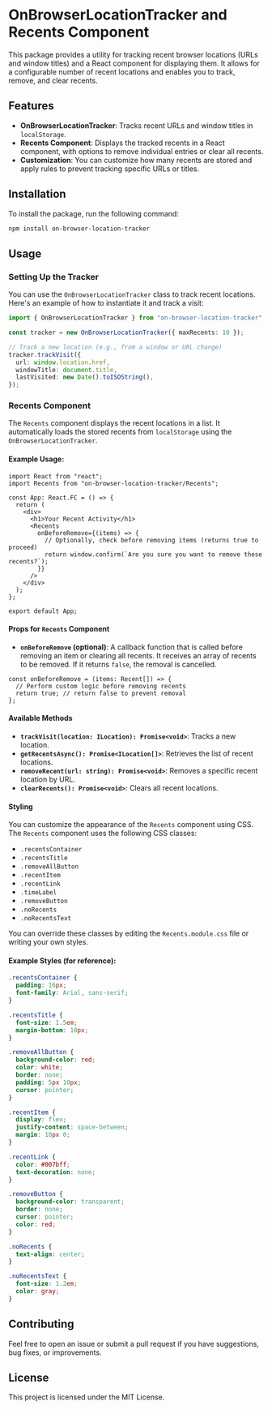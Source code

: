 
# OnBrowserLocationTracker and Recents Component

This package provides a utility for tracking recent browser locations (URLs and window titles) and a React component for displaying them. It allows for a configurable number of recent locations and enables you to track, remove, and clear recents.

## Features

- **OnBrowserLocationTracker**: Tracks recent URLs and window titles in `localStorage`.
- **Recents Component**: Displays the tracked recents in a React component, with options to remove individual entries or clear all recents.
- **Customization**: You can customize how many recents are stored and apply rules to prevent tracking specific URLs or titles.

## Installation

To install the package, run the following command:

```bash
npm install on-browser-location-tracker
```

## Usage

### Setting Up the Tracker

You can use the `OnBrowserLocationTracker` class to track recent locations. Here's an example of how to instantiate it and track a visit:

```ts
import { OnBrowserLocationTracker } from "on-browser-location-tracker";

const tracker = new OnBrowserLocationTracker({ maxRecents: 10 });

// Track a new location (e.g., from a window or URL change)
tracker.trackVisit({
  url: window.location.href,
  windowTitle: document.title,
  lastVisited: new Date().toISOString(),
});
```

### Recents Component

The `Recents` component displays the recent locations in a list. It automatically loads the stored recents from `localStorage` using the `OnBrowserLocationTracker`.

#### Example Usage:

```tsx
import React from "react";
import Recents from "on-browser-location-tracker/Recents";

const App: React.FC = () => {
  return (
    <div>
      <h1>Your Recent Activity</h1>
      <Recents
        onBeforeRemove={(items) => {
          // Optionally, check before removing items (returns true to proceed)
          return window.confirm(`Are you sure you want to remove these recents?`);
        }}
      />
    </div>
  );
};

export default App;
```

#### Props for `Recents` Component

- **`onBeforeRemove` (optional)**: A callback function that is called before removing an item or clearing all recents. It receives an array of recents to be removed. If it returns `false`, the removal is cancelled.

```tsx
const onBeforeRemove = (items: Recent[]) => {
  // Perform custom logic before removing recents
  return true; // return false to prevent removal
};
```

#### Available Methods

- **`trackVisit(location: ILocation): Promise<void>`**: Tracks a new location.
- **`getRecentsAsync(): Promise<ILocation[]>`**: Retrieves the list of recent locations.
- **`removeRecent(url: string): Promise<void>`**: Removes a specific recent location by URL.
- **`clearRecents(): Promise<void>`**: Clears all recent locations.

#### Styling

You can customize the appearance of the `Recents` component using CSS. The `Recents` component uses the following CSS classes:

- `.recentsContainer`
- `.recentsTitle`
- `.removeAllButton`
- `.recentItem`
- `.recentLink`
- `.timeLabel`
- `.removeButton`
- `.noRecents`
- `.noRecentsText`

You can override these classes by editing the `Recents.module.css` file or writing your own styles.

#### Example Styles (for reference):

```css
.recentsContainer {
  padding: 16px;
  font-family: Arial, sans-serif;
}

.recentsTitle {
  font-size: 1.5em;
  margin-bottom: 10px;
}

.removeAllButton {
  background-color: red;
  color: white;
  border: none;
  padding: 5px 10px;
  cursor: pointer;
}

.recentItem {
  display: flex;
  justify-content: space-between;
  margin: 10px 0;
}

.recentLink {
  color: #007bff;
  text-decoration: none;
}

.removeButton {
  background-color: transparent;
  border: none;
  cursor: pointer;
  color: red;
}

.noRecents {
  text-align: center;
}

.noRecentsText {
  font-size: 1.2em;
  color: gray;
}
```

## Contributing

Feel free to open an issue or submit a pull request if you have suggestions, bug fixes, or improvements.

## License

This project is licensed under the MIT License.
